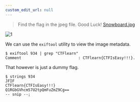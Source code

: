 ```yaml
---
custom_edit_url: null
---
```


> Find the flag in the jpeg file. Good Luck!
> [Snowboard.jpg](https://ctflearn.com/challenge/download/934)

![1](https://github.com/Knign/Write-ups/assets/110326359/8f455b82-a5e0-4197-a2af-b2c0cbe0cb2f)

We can use the `exiftool` utility to view the image metadata.
```
$ exiftool 934 | grep "CTFlearn"
Comment                         : CTFlearn{CTFIsEasy!!!}.
```
That however is just a dummy flag.
```
$ strings 934
JFIF
CTFlearn{CTFIsEasy!!!}
Q1RGbGVhcm57U2tpQmFuZmZ9Cg==
-- snip --;
```
